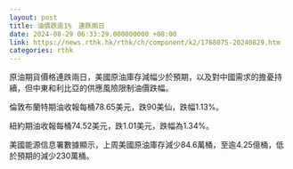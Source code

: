 ```yaml
---
layout: post
title: 油價跌逾1%　連跌兩日
date: 2024-08-29 06:33:29.000000000 +08:00
link: https://news.rthk.hk/rthk/ch/component/k2/1768075-20240829.htm
categories: rthk
---
```


原油期貨價格連跌兩日，美國原油庫存減幅少於預期，以及對中國需求的擔憂持續，但中東和利比亞的供應風險限制油價跌幅。

倫敦布蘭特期油收報每桶78.65美元，跌90美仙，跌幅1.13%。

紐約期油收報每桶74.52美元，跌1.01美元，跌幅為1.34%。

美國能源信息署數據顯示，上周美國原油庫存減少84.6萬桶，至逾4.25億桶，低於預期的減少230萬桶。

